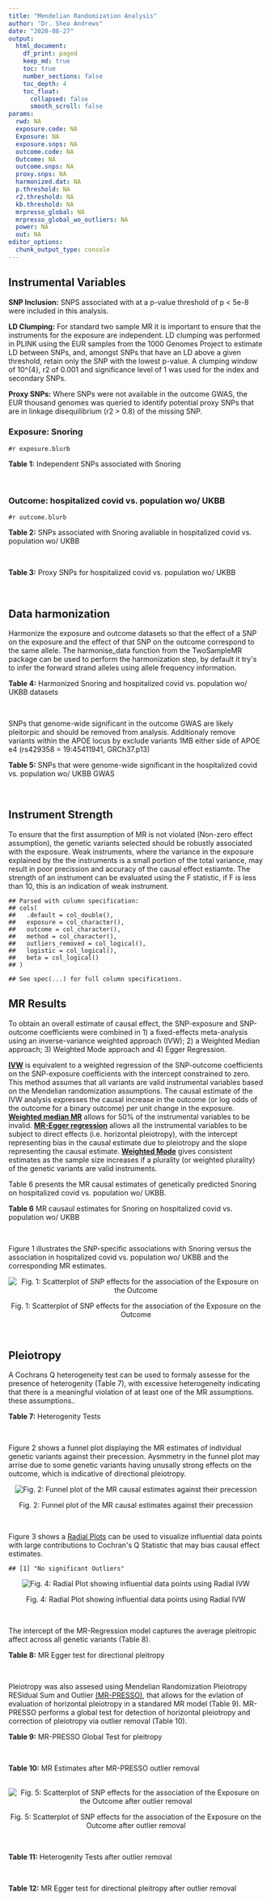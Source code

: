 ```yaml
---
title: "Mendelian Randomization Analysis"
author: "Dr. Shea Andrews"
date: "2020-08-27"
output:
  html_document:
    df_print: paged
    keep_md: true
    toc: true
    number_sections: false
    toc_depth: 4
    toc_float:
      collapsed: false
      smooth_scroll: false
params:
  rwd: NA
  exposure.code: NA
  Exposure: NA
  exposure.snps: NA
  outcome.code: NA
  Outcome: NA
  outcome.snps: NA
  proxy.snps: NA
  harmonized.dat: NA
  p.threshold: NA
  r2.threshold: NA
  kb.threshold: NA
  mrpresso_global: NA
  mrpresso_global_wo_outliers: NA
  power: NA
  out: NA
editor_options:
  chunk_output_type: console
---
```







## Instrumental Variables
**SNP Inclusion:** SNPS associated with at a p-value threshold of p < 5e-8 were included in this analysis.
<br>

**LD Clumping:** For standard two sample MR it is important to ensure that the instruments for the exposure are independent. LD clumping was performed in PLINK using the EUR samples from the 1000 Genomes Project to estimate LD between SNPs, and, amongst SNPs that have an LD above a given threshold, retain only the SNP with the lowest p-value. A clumping window of 10^{4}, r2 of 0.001 and significance level of 1 was used for the index and secondary SNPs.
<br>

**Proxy SNPs:** Where SNPs were not available in the outcome GWAS, the EUR thousand genomes was queried to identify potential proxy SNPs that are in linkage disequilibrium (r2 > 0.8) of the missing SNP.
<br>

### Exposure: Snoring
`#r exposure.blurb`
<br>

**Table 1:** Independent SNPs associated with Snoring
<div data-pagedtable="false">
  <script data-pagedtable-source type="application/json">
{"columns":[{"label":["SNP"],"name":[1],"type":["chr"],"align":["left"]},{"label":["CHROM"],"name":[2],"type":["dbl"],"align":["right"]},{"label":["POS"],"name":[3],"type":["dbl"],"align":["right"]},{"label":["REF"],"name":[4],"type":["chr"],"align":["left"]},{"label":["ALT"],"name":[5],"type":["chr"],"align":["left"]},{"label":["AF"],"name":[6],"type":["dbl"],"align":["right"]},{"label":["BETA"],"name":[7],"type":["dbl"],"align":["right"]},{"label":["SE"],"name":[8],"type":["dbl"],"align":["right"]},{"label":["Z"],"name":[9],"type":["dbl"],"align":["right"]},{"label":["P"],"name":[10],"type":["dbl"],"align":["right"]},{"label":["N"],"name":[11],"type":["dbl"],"align":["right"]},{"label":["TRAIT"],"name":[12],"type":["chr"],"align":["left"]}],"data":[{"1":"rs75144690","2":"1","3":"39698433","4":"T","5":"G","6":"0.688406","7":"-0.00631455","8":"0.00112857","9":"-5.59518","10":"1.8e-08","11":"408317","12":"Snoring"},{"1":"rs1416685","2":"1","3":"51243374","4":"G","5":"C","6":"0.407832","7":"0.00621289","8":"0.00106412","9":"5.83852","10":"5.3e-09","11":"408317","12":"Snoring"},{"1":"rs12119849","2":"1","3":"96878072","4":"G","5":"A","6":"0.087458","7":"0.01225620","8":"0.00186046","9":"6.58773","10":"4.1e-11","11":"408317","12":"Snoring"},{"1":"rs2115855","2":"2","3":"103875811","4":"T","5":"G","6":"0.269891","7":"0.00642997","8":"0.00118582","9":"5.42238","10":"3.6e-08","11":"408317","12":"Snoring"},{"1":"rs61597598","2":"2","3":"156996626","4":"G","5":"A","6":"0.135665","7":"0.01189470","8":"0.00152920","9":"7.77838","10":"5.1e-15","11":"408317","12":"Snoring"},{"1":"rs1374895","2":"3","3":"77615539","4":"C","5":"T","6":"0.545455","7":"-0.00647737","8":"0.00105131","9":"-6.16124","10":"4.5e-10","11":"408317","12":"Snoring"},{"1":"rs1609721","2":"3","3":"94009049","4":"T","5":"C","6":"0.399495","7":"-0.00606085","8":"0.00106787","9":"-5.67564","10":"8.0e-09","11":"408317","12":"Snoring"},{"1":"rs34811474","2":"4","3":"25408838","4":"G","5":"A","6":"0.232211","7":"-0.00799627","8":"0.00123692","9":"-6.46466","10":"1.3e-10","11":"408317","12":"Snoring"},{"1":"rs2307111","2":"5","3":"75003678","4":"T","5":"C","6":"0.393270","7":"-0.00766743","8":"0.00106982","9":"-7.16703","10":"4.8e-13","11":"408317","12":"Snoring"},{"1":"rs13156484","2":"5","3":"122653399","4":"G","5":"A","6":"0.471755","7":"-0.00579606","8":"0.00105642","9":"-5.48651","10":"2.7e-08","11":"408317","12":"Snoring"},{"1":"rs4976269","2":"5","3":"134452597","4":"G","5":"A","6":"0.328799","7":"-0.00684392","8":"0.00111414","9":"-6.14278","10":"8.6e-10","11":"408317","12":"Snoring"},{"1":"rs947612","2":"6","3":"73738661","4":"G","5":"A","6":"0.752976","7":"-0.00672890","8":"0.00121018","9":"-5.56025","10":"1.5e-08","11":"408317","12":"Snoring"},{"1":"rs2207944","2":"6","3":"84307328","4":"T","5":"C","6":"0.454561","7":"0.00594528","8":"0.00106471","9":"5.58394","10":"2.0e-08","11":"408317","12":"Snoring"},{"1":"rs17060460","2":"6","3":"100827834","4":"A","5":"G","6":"0.226648","7":"0.00709136","8":"0.00124704","9":"5.68655","10":"1.4e-08","11":"408317","12":"Snoring"},{"1":"rs17151229","2":"7","3":"127382155","4":"G","5":"C","6":"0.341229","7":"0.00653990","8":"0.00110239","9":"5.93247","10":"1.9e-09","11":"408317","12":"Snoring"},{"1":"rs13251292","2":"8","3":"71474355","4":"A","5":"G","6":"0.411138","7":"0.00737472","8":"0.00106717","9":"6.91054","10":"4.3e-12","11":"408317","12":"Snoring"},{"1":"rs7829639","2":"8","3":"78215352","4":"A","5":"G","6":"0.710398","7":"0.00741278","8":"0.00115501","9":"6.41794","10":"1.4e-10","11":"408317","12":"Snoring"},{"1":"rs4744369","2":"9","3":"97475396","4":"T","5":"A","6":"0.587017","7":"0.00582525","8":"0.00106803","9":"5.45420","10":"4.0e-08","11":"408317","12":"Snoring"},{"1":"rs725861","2":"10","3":"9063776","4":"A","5":"G","6":"0.188021","7":"0.00908198","8":"0.00133779","9":"6.78879","10":"1.0e-11","11":"408317","12":"Snoring"},{"1":"rs2049045","2":"11","3":"27694241","4":"G","5":"C","6":"0.186316","7":"-0.00834105","8":"0.00134145","9":"-6.21794","10":"8.8e-10","11":"408317","12":"Snoring"},{"1":"rs11018488","2":"11","3":"88861590","4":"A","5":"T","6":"0.373309","7":"-0.00678037","8":"0.00109873","9":"-6.17110","10":"5.3e-10","11":"408317","12":"Snoring"},{"1":"rs10878269","2":"12","3":"65791463","4":"C","5":"T","6":"0.364260","7":"0.00885643","8":"0.00108623","9":"8.15337","10":"2.3e-16","11":"408317","12":"Snoring"},{"1":"rs12429765","2":"13","3":"40745860","4":"A","5":"G","6":"0.491991","7":"-0.00679952","8":"0.00105080","9":"-6.47080","10":"6.2e-11","11":"408317","12":"Snoring"},{"1":"rs592333","2":"13","3":"51340315","4":"A","5":"G","6":"0.443919","7":"0.00905794","8":"0.00105120","9":"8.61676","10":"1.0e-17","11":"408317","12":"Snoring"},{"1":"rs9583546","2":"13","3":"111566412","4":"G","5":"C","6":"0.632219","7":"0.00586789","8":"0.00108049","9":"5.43077","10":"4.0e-08","11":"408317","12":"Snoring"},{"1":"rs2664299","2":"14","3":"99742187","4":"T","5":"C","6":"0.420780","7":"-0.00750294","8":"0.00106064","9":"-7.07397","10":"1.1e-12","11":"408317","12":"Snoring"},{"1":"rs1108431","2":"16","3":"31054607","4":"C","5":"T","6":"0.373169","7":"0.00659375","8":"0.00107941","9":"6.10866","10":"1.2e-09","11":"408317","12":"Snoring"},{"1":"rs57292959","2":"16","3":"53799279","4":"G","5":"T","6":"0.420989","7":"0.00694978","8":"0.00105927","9":"6.56091","10":"5.1e-11","11":"408317","12":"Snoring"},{"1":"rs8069947","2":"17","3":"1985843","4":"C","5":"T","6":"0.445942","7":"-0.00660598","8":"0.00105133","9":"-6.28345","10":"2.8e-10","11":"408317","12":"Snoring"},{"1":"rs1641511","2":"17","3":"7559677","4":"G","5":"A","6":"0.759472","7":"-0.00714582","8":"0.00123353","9":"-5.79298","10":"5.0e-09","11":"408317","12":"Snoring"},{"1":"rs57222984","2":"17","3":"43758898","4":"A","5":"G","6":"0.243725","7":"0.00843452","8":"0.00122014","9":"6.91275","10":"5.4e-12","11":"408317","12":"Snoring"},{"1":"rs17680229","2":"17","3":"46129762","4":"G","5":"A","6":"0.154745","7":"-0.00907807","8":"0.00145122","9":"-6.25547","10":"4.3e-10","11":"408317","12":"Snoring"},{"1":"rs180110","2":"17","3":"67930613","4":"G","5":"A","6":"0.590332","7":"0.00680144","8":"0.00105997","9":"6.41663","10":"2.1e-10","11":"408317","12":"Snoring"},{"1":"rs4987719","2":"18","3":"60960310","4":"C","5":"T","6":"0.033448","7":"0.01622480","8":"0.00290619","9":"5.58284","10":"3.5e-08","11":"408317","12":"Snoring"},{"1":"rs8108822","2":"19","3":"32183171","4":"C","5":"T","6":"0.095073","7":"-0.01087290","8":"0.00178271","9":"-6.09909","10":"6.2e-10","11":"408317","12":"Snoring"},{"1":"rs6054427","2":"20","3":"6635266","4":"G","5":"A","6":"0.620808","7":"0.00631646","8":"0.00108007","9":"5.84820","10":"4.0e-09","11":"408317","12":"Snoring"},{"1":"rs6099273","2":"20","3":"55347828","4":"C","5":"T","6":"0.252129","7":"0.00668196","8":"0.00120584","9":"5.54133","10":"2.6e-08","11":"408317","12":"Snoring"}],"options":{"columns":{"min":{},"max":[10]},"rows":{"min":[10],"max":[10]},"pages":{}}}
  </script>
</div>
<br>

### Outcome: hospitalized covid vs. population wo/ UKBB
`#r outcome.blurb`
<br>

**Table 2:** SNPs associated with Snoring avaliable in hospitalized covid vs. population wo/ UKBB
<div data-pagedtable="false">
  <script data-pagedtable-source type="application/json">
{"columns":[{"label":["SNP"],"name":[1],"type":["chr"],"align":["left"]},{"label":["CHROM"],"name":[2],"type":["dbl"],"align":["right"]},{"label":["POS"],"name":[3],"type":["dbl"],"align":["right"]},{"label":["REF"],"name":[4],"type":["chr"],"align":["left"]},{"label":["ALT"],"name":[5],"type":["chr"],"align":["left"]},{"label":["AF"],"name":[6],"type":["dbl"],"align":["right"]},{"label":["BETA"],"name":[7],"type":["dbl"],"align":["right"]},{"label":["SE"],"name":[8],"type":["dbl"],"align":["right"]},{"label":["Z"],"name":[9],"type":["dbl"],"align":["right"]},{"label":["P"],"name":[10],"type":["dbl"],"align":["right"]},{"label":["N"],"name":[11],"type":["dbl"],"align":["right"]},{"label":["TRAIT"],"name":[12],"type":["chr"],"align":["left"]}],"data":[{"1":"rs1416685","2":"1","3":"51243374","4":"G","5":"C","6":"0.3093710","7":"-0.01773700","8":"0.045868","9":"-0.38669661","10":"0.69900","11":"6","12":"COVID:_hospitalized_vs._population__woUKBB"},{"1":"rs12119849","2":"1","3":"96878072","4":"G","5":"A","6":"0.1098400","7":"-0.06620900","8":"0.089359","9":"-0.74093264","10":"0.45870","11":"7","12":"COVID:_hospitalized_vs._population__woUKBB"},{"1":"rs61597598","2":"2","3":"156996626","4":"G","5":"A","6":"0.1313780","7":"-0.03004700","8":"0.072443","9":"-0.41476747","10":"0.67830","11":"7","12":"COVID:_hospitalized_vs._population__woUKBB"},{"1":"rs1374895","2":"3","3":"77615539","4":"C","5":"T","6":"0.4967360","7":"-0.06506000","8":"0.044902","9":"-1.44893323","10":"0.14740","11":"7","12":"COVID:_hospitalized_vs._population__woUKBB"},{"1":"rs1609721","2":"3","3":"94009049","4":"T","5":"C","6":"0.4042320","7":"0.01421600","8":"0.044735","9":"0.31778250","10":"0.75060","11":"7","12":"COVID:_hospitalized_vs._population__woUKBB"},{"1":"rs34811474","2":"4","3":"25408838","4":"G","5":"A","6":"0.2104880","7":"-0.03015200","8":"0.060219","9":"-0.50070576","10":"0.61660","11":"6","12":"COVID:_hospitalized_vs._population__woUKBB"},{"1":"rs2307111","2":"5","3":"75003678","4":"T","5":"C","6":"0.4100470","7":"-0.03067400","8":"0.043579","9":"-0.70387113","10":"0.48150","11":"7","12":"COVID:_hospitalized_vs._population__woUKBB"},{"1":"rs13156484","2":"5","3":"122653399","4":"G","5":"A","6":"0.5352090","7":"-0.03009100","8":"0.044192","9":"-0.68091510","10":"0.49590","11":"7","12":"COVID:_hospitalized_vs._population__woUKBB"},{"1":"rs4976269","2":"5","3":"134452597","4":"G","5":"A","6":"0.3596870","7":"-0.01222800","8":"0.046887","9":"-0.26079724","10":"0.79420","11":"7","12":"COVID:_hospitalized_vs._population__woUKBB"},{"1":"rs947612","2":"6","3":"73738661","4":"G","5":"A","6":"0.7370240","7":"0.00721390","8":"0.049068","9":"0.14701842","10":"0.88310","11":"7","12":"COVID:_hospitalized_vs._population__woUKBB"},{"1":"rs2207944","2":"6","3":"84307328","4":"T","5":"C","6":"0.4934590","7":"0.00786670","8":"0.043896","9":"0.17921223","10":"0.85780","11":"7","12":"COVID:_hospitalized_vs._population__woUKBB"},{"1":"rs17060460","2":"6","3":"100827834","4":"A","5":"G","6":"0.2644600","7":"0.10527000","8":"0.055796","9":"1.88669439","10":"0.05920","11":"7","12":"COVID:_hospitalized_vs._population__woUKBB"},{"1":"rs17151229","2":"7","3":"127382155","4":"G","5":"C","6":"0.4307780","7":"0.03109900","8":"0.046967","9":"0.66214576","10":"0.50790","11":"7","12":"COVID:_hospitalized_vs._population__woUKBB"},{"1":"rs13251292","2":"8","3":"71474355","4":"A","5":"G","6":"0.4516190","7":"-0.01026900","8":"0.046413","9":"-0.22125267","10":"0.82490","11":"6","12":"COVID:_hospitalized_vs._population__woUKBB"},{"1":"rs4744369","2":"9","3":"97475396","4":"T","5":"A","6":"0.5564630","7":"0.00871720","8":"0.043930","9":"0.19843387","10":"0.84270","11":"7","12":"COVID:_hospitalized_vs._population__woUKBB"},{"1":"rs725861","2":"10","3":"9063776","4":"A","5":"G","6":"0.2156860","7":"-0.02120700","8":"0.057335","9":"-0.36987878","10":"0.71150","11":"6","12":"COVID:_hospitalized_vs._population__woUKBB"},{"1":"rs2049045","2":"11","3":"27694241","4":"G","5":"C","6":"0.1634620","7":"-0.05326200","8":"0.055702","9":"-0.95619547","10":"0.33900","11":"6","12":"COVID:_hospitalized_vs._population__woUKBB"},{"1":"rs11018488","2":"11","3":"88861590","4":"A","5":"T","6":"0.2676340","7":"0.01774000","8":"0.045837","9":"0.38702358","10":"0.69870","11":"7","12":"COVID:_hospitalized_vs._population__woUKBB"},{"1":"rs10878269","2":"12","3":"65791463","4":"C","5":"T","6":"0.3400070","7":"0.02184700","8":"0.046227","9":"0.47260259","10":"0.63650","11":"7","12":"COVID:_hospitalized_vs._population__woUKBB"},{"1":"rs12429765","2":"13","3":"40745860","4":"A","5":"G","6":"0.5136200","7":"0.00051797","8":"0.045426","9":"0.01140250","10":"0.99090","11":"5","12":"COVID:_hospitalized_vs._population__woUKBB"},{"1":"rs592333","2":"13","3":"51340315","4":"A","5":"G","6":"0.4892690","7":"0.07300400","8":"0.045581","9":"1.60163226","10":"0.10920","11":"7","12":"COVID:_hospitalized_vs._population__woUKBB"},{"1":"rs9583546","2":"13","3":"111566412","4":"G","5":"C","6":"0.6920420","7":"-0.01290000","8":"0.046527","9":"-0.27725837","10":"0.78160","11":"7","12":"COVID:_hospitalized_vs._population__woUKBB"},{"1":"rs2664299","2":"14","3":"99742187","4":"T","5":"C","6":"0.4695430","7":"-0.00214660","8":"0.046647","9":"-0.04601796","10":"0.96330","11":"7","12":"COVID:_hospitalized_vs._population__woUKBB"},{"1":"rs1108431","2":"16","3":"31054607","4":"C","5":"T","6":"0.4081630","7":"-0.02017800","8":"0.046096","9":"-0.43773863","10":"0.66160","11":"7","12":"COVID:_hospitalized_vs._population__woUKBB"},{"1":"rs57292959","2":"16","3":"53799279","4":"G","5":"T","6":"0.4437350","7":"-0.00534510","8":"0.047077","9":"-0.11353952","10":"0.90960","11":"5","12":"COVID:_hospitalized_vs._population__woUKBB"},{"1":"rs8069947","2":"17","3":"1985843","4":"C","5":"T","6":"0.4284410","7":"-0.03939800","8":"0.043309","9":"-0.90969544","10":"0.36300","11":"7","12":"COVID:_hospitalized_vs._population__woUKBB"},{"1":"rs1641511","2":"17","3":"7559677","4":"G","5":"A","6":"0.7695670","7":"0.08219000","8":"0.052591","9":"1.56281493","10":"0.11810","11":"7","12":"COVID:_hospitalized_vs._population__woUKBB"},{"1":"rs57222984","2":"17","3":"43758898","4":"A","5":"G","6":"0.1683020","7":"-0.08266800","8":"0.049110","9":"-1.68332315","10":"0.09231","11":"7","12":"COVID:_hospitalized_vs._population__woUKBB"},{"1":"rs17680229","2":"17","3":"46129762","4":"G","5":"A","6":"0.1355560","7":"0.16629000","8":"0.066923","9":"2.48479596","10":"0.01296","11":"7","12":"COVID:_hospitalized_vs._population__woUKBB"},{"1":"rs180110","2":"17","3":"67930613","4":"G","5":"A","6":"0.5765880","7":"0.02654800","8":"0.043837","9":"0.60560714","10":"0.54480","11":"7","12":"COVID:_hospitalized_vs._population__woUKBB"},{"1":"rs4987719","2":"18","3":"60960310","4":"C","5":"T","6":"0.0210603","7":"-0.17942000","8":"0.136310","9":"-1.31626440","10":"0.18810","11":"5","12":"COVID:_hospitalized_vs._population__woUKBB"},{"1":"rs8108822","2":"19","3":"32183171","4":"C","5":"T","6":"0.0825472","7":"0.09946800","8":"0.071482","9":"1.39151115","10":"0.16410","11":"6","12":"COVID:_hospitalized_vs._population__woUKBB"},{"1":"rs6054427","2":"20","3":"6635266","4":"G","5":"A","6":"0.6837330","7":"0.01083100","8":"0.046642","9":"0.23221560","10":"0.81640","11":"7","12":"COVID:_hospitalized_vs._population__woUKBB"},{"1":"rs6099273","2":"20","3":"55347828","4":"C","5":"T","6":"0.2472790","7":"0.03435100","8":"0.052684","9":"0.65201959","10":"0.51440","11":"7","12":"COVID:_hospitalized_vs._population__woUKBB"},{"1":"rs75144690","2":"NA","3":"NA","4":"NA","5":"NA","6":"NA","7":"NA","8":"NA","9":"NA","10":"NA","11":"NA","12":"NA"},{"1":"rs2115855","2":"NA","3":"NA","4":"NA","5":"NA","6":"NA","7":"NA","8":"NA","9":"NA","10":"NA","11":"NA","12":"NA"},{"1":"rs7829639","2":"NA","3":"NA","4":"NA","5":"NA","6":"NA","7":"NA","8":"NA","9":"NA","10":"NA","11":"NA","12":"NA"}],"options":{"columns":{"min":{},"max":[10]},"rows":{"min":[10],"max":[10]},"pages":{}}}
  </script>
</div>
<br>

**Table 3:** Proxy SNPs for hospitalized covid vs. population wo/ UKBB
<div data-pagedtable="false">
  <script data-pagedtable-source type="application/json">
{"columns":[{"label":["target_snp"],"name":[1],"type":["chr"],"align":["left"]},{"label":["proxy_snp"],"name":[2],"type":["chr"],"align":["left"]},{"label":["ld.r2"],"name":[3],"type":["dbl"],"align":["right"]},{"label":["Dprime"],"name":[4],"type":["dbl"],"align":["right"]},{"label":["PHASE"],"name":[5],"type":["chr"],"align":["left"]},{"label":["X12"],"name":[6],"type":["lgl"],"align":["right"]},{"label":["CHROM"],"name":[7],"type":["dbl"],"align":["right"]},{"label":["POS"],"name":[8],"type":["dbl"],"align":["right"]},{"label":["REF.proxy"],"name":[9],"type":["chr"],"align":["left"]},{"label":["ALT.proxy"],"name":[10],"type":["chr"],"align":["left"]},{"label":["AF"],"name":[11],"type":["dbl"],"align":["right"]},{"label":["BETA"],"name":[12],"type":["dbl"],"align":["right"]},{"label":["SE"],"name":[13],"type":["dbl"],"align":["right"]},{"label":["Z"],"name":[14],"type":["dbl"],"align":["right"]},{"label":["P"],"name":[15],"type":["dbl"],"align":["right"]},{"label":["N"],"name":[16],"type":["dbl"],"align":["right"]},{"label":["TRAIT"],"name":[17],"type":["chr"],"align":["left"]},{"label":["ref"],"name":[18],"type":["chr"],"align":["left"]},{"label":["ref.proxy"],"name":[19],"type":["chr"],"align":["left"]},{"label":["alt"],"name":[20],"type":["chr"],"align":["left"]},{"label":["alt.proxy"],"name":[21],"type":["chr"],"align":["left"]},{"label":["ALT"],"name":[22],"type":["chr"],"align":["left"]},{"label":["REF"],"name":[23],"type":["chr"],"align":["left"]},{"label":["proxy.outcome"],"name":[24],"type":["lgl"],"align":["right"]}],"data":[{"1":"rs75144690","2":"rs6692769","3":"0.957705","4":"0.995109","5":"TG/GC","6":"NA","7":"1","8":"39683175","9":"G","10":"C","11":"0.707921","12":"-0.128660","13":"0.046355","14":"-2.7755366","15":"0.005512","16":"7","17":"COVID:_hospitalized_vs._population__woUKBB","18":"T","19":"G","20":"G","21":"C","22":"G","23":"T","24":"TRUE"},{"1":"rs2115855","2":"rs56396135","3":"1.000000","4":"1.000000","5":"GT/TC","6":"NA","7":"2","8":"103864440","9":"C","10":"T","11":"0.248730","12":"0.023714","13":"0.053254","14":"0.4452999","15":"0.656100","16":"6","17":"COVID:_hospitalized_vs._population__woUKBB","18":"G","19":"T","20":"T","21":"C","22":"G","23":"T","24":"TRUE"},{"1":"rs7829639","2":"rs12682053","3":"0.924636","4":"0.980207","5":"AA/GT","6":"NA","7":"8","8":"78257162","9":"A","10":"T","11":"0.739779","12":"-0.056005","13":"0.050128","14":"-1.1172399","15":"0.263900","16":"6","17":"COVID:_hospitalized_vs._population__woUKBB","18":"A","19":"A","20":"G","21":"T","22":"G","23":"A","24":"TRUE"}],"options":{"columns":{"min":{},"max":[10]},"rows":{"min":[10],"max":[10]},"pages":{}}}
  </script>
</div>
<br>

## Data harmonization
Harmonize the exposure and outcome datasets so that the effect of a SNP on the exposure and the effect of that SNP on the outcome correspond to the same allele. The harmonise_data function from the TwoSampleMR package can be used to perform the harmonization step, by default it try's to infer the forward strand alleles using allele frequency information.
<br>

**Table 4:** Harmonized Snoring and hospitalized covid vs. population wo/ UKBB datasets
<div data-pagedtable="false">
  <script data-pagedtable-source type="application/json">
{"columns":[{"label":["SNP"],"name":[1],"type":["chr"],"align":["left"]},{"label":["effect_allele.exposure"],"name":[2],"type":["chr"],"align":["left"]},{"label":["other_allele.exposure"],"name":[3],"type":["chr"],"align":["left"]},{"label":["effect_allele.outcome"],"name":[4],"type":["chr"],"align":["left"]},{"label":["other_allele.outcome"],"name":[5],"type":["chr"],"align":["left"]},{"label":["beta.exposure"],"name":[6],"type":["dbl"],"align":["right"]},{"label":["beta.outcome"],"name":[7],"type":["dbl"],"align":["right"]},{"label":["eaf.exposure"],"name":[8],"type":["dbl"],"align":["right"]},{"label":["eaf.outcome"],"name":[9],"type":["dbl"],"align":["right"]},{"label":["remove"],"name":[10],"type":["lgl"],"align":["right"]},{"label":["palindromic"],"name":[11],"type":["lgl"],"align":["right"]},{"label":["ambiguous"],"name":[12],"type":["lgl"],"align":["right"]},{"label":["id.outcome"],"name":[13],"type":["chr"],"align":["left"]},{"label":["chr.outcome"],"name":[14],"type":["dbl"],"align":["right"]},{"label":["pos.outcome"],"name":[15],"type":["dbl"],"align":["right"]},{"label":["se.outcome"],"name":[16],"type":["dbl"],"align":["right"]},{"label":["z.outcome"],"name":[17],"type":["dbl"],"align":["right"]},{"label":["pval.outcome"],"name":[18],"type":["dbl"],"align":["right"]},{"label":["samplesize.outcome"],"name":[19],"type":["dbl"],"align":["right"]},{"label":["outcome"],"name":[20],"type":["chr"],"align":["left"]},{"label":["mr_keep.outcome"],"name":[21],"type":["lgl"],"align":["right"]},{"label":["pval_origin.outcome"],"name":[22],"type":["chr"],"align":["left"]},{"label":["chr.exposure"],"name":[23],"type":["dbl"],"align":["right"]},{"label":["pos.exposure"],"name":[24],"type":["dbl"],"align":["right"]},{"label":["se.exposure"],"name":[25],"type":["dbl"],"align":["right"]},{"label":["z.exposure"],"name":[26],"type":["dbl"],"align":["right"]},{"label":["pval.exposure"],"name":[27],"type":["dbl"],"align":["right"]},{"label":["samplesize.exposure"],"name":[28],"type":["dbl"],"align":["right"]},{"label":["exposure"],"name":[29],"type":["chr"],"align":["left"]},{"label":["mr_keep.exposure"],"name":[30],"type":["lgl"],"align":["right"]},{"label":["pval_origin.exposure"],"name":[31],"type":["chr"],"align":["left"]},{"label":["id.exposure"],"name":[32],"type":["chr"],"align":["left"]},{"label":["action"],"name":[33],"type":["dbl"],"align":["right"]},{"label":["mr_keep"],"name":[34],"type":["lgl"],"align":["right"]},{"label":["pt"],"name":[35],"type":["dbl"],"align":["right"]},{"label":["pleitropy_keep"],"name":[36],"type":["lgl"],"align":["right"]},{"label":["mrpresso_RSSobs"],"name":[37],"type":["lgl"],"align":["right"]},{"label":["mrpresso_pval"],"name":[38],"type":["lgl"],"align":["right"]},{"label":["mrpresso_keep"],"name":[39],"type":["lgl"],"align":["right"]}],"data":[{"1":"rs10878269","2":"T","3":"C","4":"T","5":"C","6":"0.00885643","7":"0.02184700","8":"0.364260","9":"0.3400070","10":"FALSE","11":"FALSE","12":"FALSE","13":"l9oeLs","14":"12","15":"65791463","16":"0.046227","17":"0.47260259","18":"0.636500","19":"7","20":"covidhgi2020anaB2v2woUKBB","21":"TRUE","22":"reported","23":"12","24":"65791463","25":"0.00108623","26":"8.15337","27":"2.3e-16","28":"408317","29":"Campos2020snor","30":"TRUE","31":"reported","32":"jzgfME","33":"2","34":"TRUE","35":"5e-08","36":"TRUE","37":"NA","38":"NA","39":"TRUE"},{"1":"rs11018488","2":"T","3":"A","4":"T","5":"A","6":"-0.00678037","7":"0.01774000","8":"0.373309","9":"0.2676340","10":"FALSE","11":"TRUE","12":"FALSE","13":"l9oeLs","14":"11","15":"88861590","16":"0.045837","17":"0.38702358","18":"0.698700","19":"7","20":"covidhgi2020anaB2v2woUKBB","21":"TRUE","22":"reported","23":"11","24":"88861590","25":"0.00109873","26":"-6.17110","27":"5.3e-10","28":"408317","29":"Campos2020snor","30":"TRUE","31":"reported","32":"jzgfME","33":"2","34":"TRUE","35":"5e-08","36":"TRUE","37":"NA","38":"NA","39":"TRUE"},{"1":"rs1108431","2":"T","3":"C","4":"T","5":"C","6":"0.00659375","7":"-0.02017800","8":"0.373169","9":"0.4081630","10":"FALSE","11":"FALSE","12":"FALSE","13":"l9oeLs","14":"16","15":"31054607","16":"0.046096","17":"-0.43773863","18":"0.661600","19":"7","20":"covidhgi2020anaB2v2woUKBB","21":"TRUE","22":"reported","23":"16","24":"31054607","25":"0.00107941","26":"6.10866","27":"1.2e-09","28":"408317","29":"Campos2020snor","30":"TRUE","31":"reported","32":"jzgfME","33":"2","34":"TRUE","35":"5e-08","36":"TRUE","37":"NA","38":"NA","39":"TRUE"},{"1":"rs12119849","2":"A","3":"G","4":"A","5":"G","6":"0.01225620","7":"-0.06620900","8":"0.087458","9":"0.1098400","10":"FALSE","11":"FALSE","12":"FALSE","13":"l9oeLs","14":"1","15":"96878072","16":"0.089359","17":"-0.74093264","18":"0.458700","19":"7","20":"covidhgi2020anaB2v2woUKBB","21":"TRUE","22":"reported","23":"1","24":"96878072","25":"0.00186046","26":"6.58773","27":"4.1e-11","28":"408317","29":"Campos2020snor","30":"TRUE","31":"reported","32":"jzgfME","33":"2","34":"TRUE","35":"5e-08","36":"TRUE","37":"NA","38":"NA","39":"TRUE"},{"1":"rs12429765","2":"G","3":"A","4":"G","5":"A","6":"-0.00679952","7":"0.00051797","8":"0.491991","9":"0.5136200","10":"FALSE","11":"FALSE","12":"FALSE","13":"l9oeLs","14":"13","15":"40745860","16":"0.045426","17":"0.01140250","18":"0.990900","19":"5","20":"covidhgi2020anaB2v2woUKBB","21":"TRUE","22":"reported","23":"13","24":"40745860","25":"0.00105080","26":"-6.47080","27":"6.2e-11","28":"408317","29":"Campos2020snor","30":"TRUE","31":"reported","32":"jzgfME","33":"2","34":"TRUE","35":"5e-08","36":"TRUE","37":"NA","38":"NA","39":"TRUE"},{"1":"rs13156484","2":"A","3":"G","4":"A","5":"G","6":"-0.00579606","7":"-0.03009100","8":"0.471755","9":"0.5352090","10":"FALSE","11":"FALSE","12":"FALSE","13":"l9oeLs","14":"5","15":"122653399","16":"0.044192","17":"-0.68091510","18":"0.495900","19":"7","20":"covidhgi2020anaB2v2woUKBB","21":"TRUE","22":"reported","23":"5","24":"122653399","25":"0.00105642","26":"-5.48651","27":"2.7e-08","28":"408317","29":"Campos2020snor","30":"TRUE","31":"reported","32":"jzgfME","33":"2","34":"TRUE","35":"5e-08","36":"TRUE","37":"NA","38":"NA","39":"TRUE"},{"1":"rs13251292","2":"G","3":"A","4":"G","5":"A","6":"0.00737472","7":"-0.01026900","8":"0.411138","9":"0.4516190","10":"FALSE","11":"FALSE","12":"FALSE","13":"l9oeLs","14":"8","15":"71474355","16":"0.046413","17":"-0.22125267","18":"0.824900","19":"6","20":"covidhgi2020anaB2v2woUKBB","21":"TRUE","22":"reported","23":"8","24":"71474355","25":"0.00106717","26":"6.91054","27":"4.3e-12","28":"408317","29":"Campos2020snor","30":"TRUE","31":"reported","32":"jzgfME","33":"2","34":"TRUE","35":"5e-08","36":"TRUE","37":"NA","38":"NA","39":"TRUE"},{"1":"rs1374895","2":"T","3":"C","4":"T","5":"C","6":"-0.00647737","7":"-0.06506000","8":"0.545455","9":"0.4967360","10":"FALSE","11":"FALSE","12":"FALSE","13":"l9oeLs","14":"3","15":"77615539","16":"0.044902","17":"-1.44893323","18":"0.147400","19":"7","20":"covidhgi2020anaB2v2woUKBB","21":"TRUE","22":"reported","23":"3","24":"77615539","25":"0.00105131","26":"-6.16124","27":"4.5e-10","28":"408317","29":"Campos2020snor","30":"TRUE","31":"reported","32":"jzgfME","33":"2","34":"TRUE","35":"5e-08","36":"TRUE","37":"NA","38":"NA","39":"TRUE"},{"1":"rs1416685","2":"C","3":"G","4":"C","5":"G","6":"0.00621289","7":"-0.01773700","8":"0.407832","9":"0.3093710","10":"FALSE","11":"TRUE","12":"FALSE","13":"l9oeLs","14":"1","15":"51243374","16":"0.045868","17":"-0.38669661","18":"0.699000","19":"6","20":"covidhgi2020anaB2v2woUKBB","21":"TRUE","22":"reported","23":"1","24":"51243374","25":"0.00106412","26":"5.83852","27":"5.3e-09","28":"408317","29":"Campos2020snor","30":"TRUE","31":"reported","32":"jzgfME","33":"2","34":"TRUE","35":"5e-08","36":"TRUE","37":"NA","38":"NA","39":"TRUE"},{"1":"rs1609721","2":"C","3":"T","4":"C","5":"T","6":"-0.00606085","7":"0.01421600","8":"0.399495","9":"0.4042320","10":"FALSE","11":"FALSE","12":"FALSE","13":"l9oeLs","14":"3","15":"94009049","16":"0.044735","17":"0.31778250","18":"0.750600","19":"7","20":"covidhgi2020anaB2v2woUKBB","21":"TRUE","22":"reported","23":"3","24":"94009049","25":"0.00106787","26":"-5.67564","27":"8.0e-09","28":"408317","29":"Campos2020snor","30":"TRUE","31":"reported","32":"jzgfME","33":"2","34":"TRUE","35":"5e-08","36":"TRUE","37":"NA","38":"NA","39":"TRUE"},{"1":"rs1641511","2":"A","3":"G","4":"A","5":"G","6":"-0.00714582","7":"0.08219000","8":"0.759472","9":"0.7695670","10":"FALSE","11":"FALSE","12":"FALSE","13":"l9oeLs","14":"17","15":"7559677","16":"0.052591","17":"1.56281493","18":"0.118100","19":"7","20":"covidhgi2020anaB2v2woUKBB","21":"TRUE","22":"reported","23":"17","24":"7559677","25":"0.00123353","26":"-5.79298","27":"5.0e-09","28":"408317","29":"Campos2020snor","30":"TRUE","31":"reported","32":"jzgfME","33":"2","34":"TRUE","35":"5e-08","36":"TRUE","37":"NA","38":"NA","39":"TRUE"},{"1":"rs17060460","2":"G","3":"A","4":"G","5":"A","6":"0.00709136","7":"0.10527000","8":"0.226648","9":"0.2644600","10":"FALSE","11":"FALSE","12":"FALSE","13":"l9oeLs","14":"6","15":"100827834","16":"0.055796","17":"1.88669439","18":"0.059200","19":"7","20":"covidhgi2020anaB2v2woUKBB","21":"TRUE","22":"reported","23":"6","24":"100827834","25":"0.00124704","26":"5.68655","27":"1.4e-08","28":"408317","29":"Campos2020snor","30":"TRUE","31":"reported","32":"jzgfME","33":"2","34":"TRUE","35":"5e-08","36":"TRUE","37":"NA","38":"NA","39":"TRUE"},{"1":"rs17151229","2":"C","3":"G","4":"C","5":"G","6":"0.00653990","7":"0.03109900","8":"0.341229","9":"0.4307780","10":"FALSE","11":"TRUE","12":"TRUE","13":"l9oeLs","14":"7","15":"127382155","16":"0.046967","17":"0.66214576","18":"0.507900","19":"7","20":"covidhgi2020anaB2v2woUKBB","21":"TRUE","22":"reported","23":"7","24":"127382155","25":"0.00110239","26":"5.93247","27":"1.9e-09","28":"408317","29":"Campos2020snor","30":"TRUE","31":"reported","32":"jzgfME","33":"2","34":"FALSE","35":"5e-08","36":"TRUE","37":"NA","38":"NA","39":"NA"},{"1":"rs17680229","2":"A","3":"G","4":"A","5":"G","6":"-0.00907807","7":"0.16629000","8":"0.154745","9":"0.1355560","10":"FALSE","11":"FALSE","12":"FALSE","13":"l9oeLs","14":"17","15":"46129762","16":"0.066923","17":"2.48479596","18":"0.012960","19":"7","20":"covidhgi2020anaB2v2woUKBB","21":"TRUE","22":"reported","23":"17","24":"46129762","25":"0.00145122","26":"-6.25547","27":"4.3e-10","28":"408317","29":"Campos2020snor","30":"TRUE","31":"reported","32":"jzgfME","33":"2","34":"TRUE","35":"5e-08","36":"TRUE","37":"NA","38":"NA","39":"TRUE"},{"1":"rs180110","2":"A","3":"G","4":"A","5":"G","6":"0.00680144","7":"0.02654800","8":"0.590332","9":"0.5765880","10":"FALSE","11":"FALSE","12":"FALSE","13":"l9oeLs","14":"17","15":"67930613","16":"0.043837","17":"0.60560714","18":"0.544800","19":"7","20":"covidhgi2020anaB2v2woUKBB","21":"TRUE","22":"reported","23":"17","24":"67930613","25":"0.00105997","26":"6.41663","27":"2.1e-10","28":"408317","29":"Campos2020snor","30":"TRUE","31":"reported","32":"jzgfME","33":"2","34":"TRUE","35":"5e-08","36":"TRUE","37":"NA","38":"NA","39":"TRUE"},{"1":"rs2049045","2":"C","3":"G","4":"C","5":"G","6":"-0.00834105","7":"-0.05326200","8":"0.186316","9":"0.1634620","10":"FALSE","11":"TRUE","12":"FALSE","13":"l9oeLs","14":"11","15":"27694241","16":"0.055702","17":"-0.95619547","18":"0.339000","19":"6","20":"covidhgi2020anaB2v2woUKBB","21":"TRUE","22":"reported","23":"11","24":"27694241","25":"0.00134145","26":"-6.21794","27":"8.8e-10","28":"408317","29":"Campos2020snor","30":"TRUE","31":"reported","32":"jzgfME","33":"2","34":"TRUE","35":"5e-08","36":"TRUE","37":"NA","38":"NA","39":"TRUE"},{"1":"rs2115855","2":"G","3":"T","4":"G","5":"T","6":"0.00642997","7":"0.02371400","8":"0.269891","9":"0.2487300","10":"FALSE","11":"FALSE","12":"FALSE","13":"l9oeLs","14":"2","15":"103864440","16":"0.053254","17":"0.44529988","18":"0.656100","19":"6","20":"covidhgi2020anaB2v2woUKBB","21":"TRUE","22":"reported","23":"2","24":"103875811","25":"0.00118582","26":"5.42238","27":"3.6e-08","28":"408317","29":"Campos2020snor","30":"TRUE","31":"reported","32":"jzgfME","33":"2","34":"TRUE","35":"5e-08","36":"TRUE","37":"NA","38":"NA","39":"TRUE"},{"1":"rs2207944","2":"C","3":"T","4":"C","5":"T","6":"0.00594528","7":"0.00786670","8":"0.454561","9":"0.4934590","10":"FALSE","11":"FALSE","12":"FALSE","13":"l9oeLs","14":"6","15":"84307328","16":"0.043896","17":"0.17921223","18":"0.857800","19":"7","20":"covidhgi2020anaB2v2woUKBB","21":"TRUE","22":"reported","23":"6","24":"84307328","25":"0.00106471","26":"5.58394","27":"2.0e-08","28":"408317","29":"Campos2020snor","30":"TRUE","31":"reported","32":"jzgfME","33":"2","34":"TRUE","35":"5e-08","36":"TRUE","37":"NA","38":"NA","39":"TRUE"},{"1":"rs2307111","2":"C","3":"T","4":"C","5":"T","6":"-0.00766743","7":"-0.03067400","8":"0.393270","9":"0.4100470","10":"FALSE","11":"FALSE","12":"FALSE","13":"l9oeLs","14":"5","15":"75003678","16":"0.043579","17":"-0.70387113","18":"0.481500","19":"7","20":"covidhgi2020anaB2v2woUKBB","21":"TRUE","22":"reported","23":"5","24":"75003678","25":"0.00106982","26":"-7.16703","27":"4.8e-13","28":"408317","29":"Campos2020snor","30":"TRUE","31":"reported","32":"jzgfME","33":"2","34":"TRUE","35":"5e-08","36":"TRUE","37":"NA","38":"NA","39":"TRUE"},{"1":"rs2664299","2":"C","3":"T","4":"C","5":"T","6":"-0.00750294","7":"-0.00214660","8":"0.420780","9":"0.4695430","10":"FALSE","11":"FALSE","12":"FALSE","13":"l9oeLs","14":"14","15":"99742187","16":"0.046647","17":"-0.04601796","18":"0.963300","19":"7","20":"covidhgi2020anaB2v2woUKBB","21":"TRUE","22":"reported","23":"14","24":"99742187","25":"0.00106064","26":"-7.07397","27":"1.1e-12","28":"408317","29":"Campos2020snor","30":"TRUE","31":"reported","32":"jzgfME","33":"2","34":"TRUE","35":"5e-08","36":"TRUE","37":"NA","38":"NA","39":"TRUE"},{"1":"rs34811474","2":"A","3":"G","4":"A","5":"G","6":"-0.00799627","7":"-0.03015200","8":"0.232211","9":"0.2104880","10":"FALSE","11":"FALSE","12":"FALSE","13":"l9oeLs","14":"4","15":"25408838","16":"0.060219","17":"-0.50070576","18":"0.616600","19":"6","20":"covidhgi2020anaB2v2woUKBB","21":"TRUE","22":"reported","23":"4","24":"25408838","25":"0.00123692","26":"-6.46466","27":"1.3e-10","28":"408317","29":"Campos2020snor","30":"TRUE","31":"reported","32":"jzgfME","33":"2","34":"TRUE","35":"5e-08","36":"TRUE","37":"NA","38":"NA","39":"TRUE"},{"1":"rs4744369","2":"A","3":"T","4":"A","5":"T","6":"0.00582525","7":"0.00871720","8":"0.587017","9":"0.5564630","10":"FALSE","11":"TRUE","12":"TRUE","13":"l9oeLs","14":"9","15":"97475396","16":"0.043930","17":"0.19843387","18":"0.842700","19":"7","20":"covidhgi2020anaB2v2woUKBB","21":"TRUE","22":"reported","23":"9","24":"97475396","25":"0.00106803","26":"5.45420","27":"4.0e-08","28":"408317","29":"Campos2020snor","30":"TRUE","31":"reported","32":"jzgfME","33":"2","34":"FALSE","35":"5e-08","36":"TRUE","37":"NA","38":"NA","39":"NA"},{"1":"rs4976269","2":"A","3":"G","4":"A","5":"G","6":"-0.00684392","7":"-0.01222800","8":"0.328799","9":"0.3596870","10":"FALSE","11":"FALSE","12":"FALSE","13":"l9oeLs","14":"5","15":"134452597","16":"0.046887","17":"-0.26079724","18":"0.794200","19":"7","20":"covidhgi2020anaB2v2woUKBB","21":"TRUE","22":"reported","23":"5","24":"134452597","25":"0.00111414","26":"-6.14278","27":"8.6e-10","28":"408317","29":"Campos2020snor","30":"TRUE","31":"reported","32":"jzgfME","33":"2","34":"TRUE","35":"5e-08","36":"TRUE","37":"NA","38":"NA","39":"TRUE"},{"1":"rs4987719","2":"T","3":"C","4":"T","5":"C","6":"0.01622480","7":"-0.17942000","8":"0.033448","9":"0.0210603","10":"FALSE","11":"FALSE","12":"FALSE","13":"l9oeLs","14":"18","15":"60960310","16":"0.136310","17":"-1.31626440","18":"0.188100","19":"5","20":"covidhgi2020anaB2v2woUKBB","21":"TRUE","22":"reported","23":"18","24":"60960310","25":"0.00290619","26":"5.58284","27":"3.5e-08","28":"408317","29":"Campos2020snor","30":"TRUE","31":"reported","32":"jzgfME","33":"2","34":"TRUE","35":"5e-08","36":"TRUE","37":"NA","38":"NA","39":"TRUE"},{"1":"rs57222984","2":"G","3":"A","4":"G","5":"A","6":"0.00843452","7":"-0.08266800","8":"0.243725","9":"0.1683020","10":"FALSE","11":"FALSE","12":"FALSE","13":"l9oeLs","14":"17","15":"43758898","16":"0.049110","17":"-1.68332315","18":"0.092310","19":"7","20":"covidhgi2020anaB2v2woUKBB","21":"TRUE","22":"reported","23":"17","24":"43758898","25":"0.00122014","26":"6.91275","27":"5.4e-12","28":"408317","29":"Campos2020snor","30":"TRUE","31":"reported","32":"jzgfME","33":"2","34":"TRUE","35":"5e-08","36":"TRUE","37":"NA","38":"NA","39":"TRUE"},{"1":"rs57292959","2":"T","3":"G","4":"T","5":"G","6":"0.00694978","7":"-0.00534510","8":"0.420989","9":"0.4437350","10":"FALSE","11":"FALSE","12":"FALSE","13":"l9oeLs","14":"16","15":"53799279","16":"0.047077","17":"-0.11353952","18":"0.909600","19":"5","20":"covidhgi2020anaB2v2woUKBB","21":"TRUE","22":"reported","23":"16","24":"53799279","25":"0.00105927","26":"6.56091","27":"5.1e-11","28":"408317","29":"Campos2020snor","30":"TRUE","31":"reported","32":"jzgfME","33":"2","34":"TRUE","35":"5e-08","36":"TRUE","37":"NA","38":"NA","39":"TRUE"},{"1":"rs592333","2":"G","3":"A","4":"G","5":"A","6":"0.00905794","7":"0.07300400","8":"0.443919","9":"0.4892690","10":"FALSE","11":"FALSE","12":"FALSE","13":"l9oeLs","14":"13","15":"51340315","16":"0.045581","17":"1.60163226","18":"0.109200","19":"7","20":"covidhgi2020anaB2v2woUKBB","21":"TRUE","22":"reported","23":"13","24":"51340315","25":"0.00105120","26":"8.61676","27":"1.0e-17","28":"408317","29":"Campos2020snor","30":"TRUE","31":"reported","32":"jzgfME","33":"2","34":"TRUE","35":"5e-08","36":"TRUE","37":"NA","38":"NA","39":"TRUE"},{"1":"rs6054427","2":"A","3":"G","4":"A","5":"G","6":"0.00631646","7":"0.01083100","8":"0.620808","9":"0.6837330","10":"FALSE","11":"FALSE","12":"FALSE","13":"l9oeLs","14":"20","15":"6635266","16":"0.046642","17":"0.23221560","18":"0.816400","19":"7","20":"covidhgi2020anaB2v2woUKBB","21":"TRUE","22":"reported","23":"20","24":"6635266","25":"0.00108007","26":"5.84820","27":"4.0e-09","28":"408317","29":"Campos2020snor","30":"TRUE","31":"reported","32":"jzgfME","33":"2","34":"TRUE","35":"5e-08","36":"TRUE","37":"NA","38":"NA","39":"TRUE"},{"1":"rs6099273","2":"T","3":"C","4":"T","5":"C","6":"0.00668196","7":"0.03435100","8":"0.252129","9":"0.2472790","10":"FALSE","11":"FALSE","12":"FALSE","13":"l9oeLs","14":"20","15":"55347828","16":"0.052684","17":"0.65201959","18":"0.514400","19":"7","20":"covidhgi2020anaB2v2woUKBB","21":"TRUE","22":"reported","23":"20","24":"55347828","25":"0.00120584","26":"5.54133","27":"2.6e-08","28":"408317","29":"Campos2020snor","30":"TRUE","31":"reported","32":"jzgfME","33":"2","34":"TRUE","35":"5e-08","36":"TRUE","37":"NA","38":"NA","39":"TRUE"},{"1":"rs61597598","2":"A","3":"G","4":"A","5":"G","6":"0.01189470","7":"-0.03004700","8":"0.135665","9":"0.1313780","10":"FALSE","11":"FALSE","12":"FALSE","13":"l9oeLs","14":"2","15":"156996626","16":"0.072443","17":"-0.41476747","18":"0.678300","19":"7","20":"covidhgi2020anaB2v2woUKBB","21":"TRUE","22":"reported","23":"2","24":"156996626","25":"0.00152920","26":"7.77838","27":"5.1e-15","28":"408317","29":"Campos2020snor","30":"TRUE","31":"reported","32":"jzgfME","33":"2","34":"TRUE","35":"5e-08","36":"TRUE","37":"NA","38":"NA","39":"TRUE"},{"1":"rs725861","2":"G","3":"A","4":"G","5":"A","6":"0.00908198","7":"-0.02120700","8":"0.188021","9":"0.2156860","10":"FALSE","11":"FALSE","12":"FALSE","13":"l9oeLs","14":"10","15":"9063776","16":"0.057335","17":"-0.36987878","18":"0.711500","19":"6","20":"covidhgi2020anaB2v2woUKBB","21":"TRUE","22":"reported","23":"10","24":"9063776","25":"0.00133779","26":"6.78879","27":"1.0e-11","28":"408317","29":"Campos2020snor","30":"TRUE","31":"reported","32":"jzgfME","33":"2","34":"TRUE","35":"5e-08","36":"TRUE","37":"NA","38":"NA","39":"TRUE"},{"1":"rs75144690","2":"G","3":"T","4":"G","5":"T","6":"-0.00631455","7":"-0.12866000","8":"0.688406","9":"0.7079210","10":"FALSE","11":"FALSE","12":"FALSE","13":"l9oeLs","14":"1","15":"39683175","16":"0.046355","17":"-2.77553662","18":"0.005512","19":"7","20":"covidhgi2020anaB2v2woUKBB","21":"TRUE","22":"reported","23":"1","24":"39698433","25":"0.00112857","26":"-5.59518","27":"1.8e-08","28":"408317","29":"Campos2020snor","30":"TRUE","31":"reported","32":"jzgfME","33":"2","34":"TRUE","35":"5e-08","36":"TRUE","37":"NA","38":"NA","39":"TRUE"},{"1":"rs7829639","2":"G","3":"A","4":"G","5":"A","6":"0.00741278","7":"-0.05600500","8":"0.710398","9":"0.7397790","10":"FALSE","11":"FALSE","12":"FALSE","13":"l9oeLs","14":"8","15":"78257162","16":"0.050128","17":"-1.11723987","18":"0.263900","19":"6","20":"covidhgi2020anaB2v2woUKBB","21":"TRUE","22":"reported","23":"8","24":"78215352","25":"0.00115501","26":"6.41794","27":"1.4e-10","28":"408317","29":"Campos2020snor","30":"TRUE","31":"reported","32":"jzgfME","33":"2","34":"TRUE","35":"5e-08","36":"TRUE","37":"NA","38":"NA","39":"TRUE"},{"1":"rs8069947","2":"T","3":"C","4":"T","5":"C","6":"-0.00660598","7":"-0.03939800","8":"0.445942","9":"0.4284410","10":"FALSE","11":"FALSE","12":"FALSE","13":"l9oeLs","14":"17","15":"1985843","16":"0.043309","17":"-0.90969544","18":"0.363000","19":"7","20":"covidhgi2020anaB2v2woUKBB","21":"TRUE","22":"reported","23":"17","24":"1985843","25":"0.00105133","26":"-6.28345","27":"2.8e-10","28":"408317","29":"Campos2020snor","30":"TRUE","31":"reported","32":"jzgfME","33":"2","34":"TRUE","35":"5e-08","36":"TRUE","37":"NA","38":"NA","39":"TRUE"},{"1":"rs8108822","2":"T","3":"C","4":"T","5":"C","6":"-0.01087290","7":"0.09946800","8":"0.095073","9":"0.0825472","10":"FALSE","11":"FALSE","12":"FALSE","13":"l9oeLs","14":"19","15":"32183171","16":"0.071482","17":"1.39151115","18":"0.164100","19":"6","20":"covidhgi2020anaB2v2woUKBB","21":"TRUE","22":"reported","23":"19","24":"32183171","25":"0.00178271","26":"-6.09909","27":"6.2e-10","28":"408317","29":"Campos2020snor","30":"TRUE","31":"reported","32":"jzgfME","33":"2","34":"TRUE","35":"5e-08","36":"TRUE","37":"NA","38":"NA","39":"TRUE"},{"1":"rs947612","2":"A","3":"G","4":"A","5":"G","6":"-0.00672890","7":"0.00721390","8":"0.752976","9":"0.7370240","10":"FALSE","11":"FALSE","12":"FALSE","13":"l9oeLs","14":"6","15":"73738661","16":"0.049068","17":"0.14701842","18":"0.883100","19":"7","20":"covidhgi2020anaB2v2woUKBB","21":"TRUE","22":"reported","23":"6","24":"73738661","25":"0.00121018","26":"-5.56025","27":"1.5e-08","28":"408317","29":"Campos2020snor","30":"TRUE","31":"reported","32":"jzgfME","33":"2","34":"TRUE","35":"5e-08","36":"TRUE","37":"NA","38":"NA","39":"TRUE"},{"1":"rs9583546","2":"C","3":"G","4":"C","5":"G","6":"0.00586789","7":"-0.01290000","8":"0.632219","9":"0.6920420","10":"FALSE","11":"TRUE","12":"FALSE","13":"l9oeLs","14":"13","15":"111566412","16":"0.046527","17":"-0.27725837","18":"0.781600","19":"7","20":"covidhgi2020anaB2v2woUKBB","21":"TRUE","22":"reported","23":"13","24":"111566412","25":"0.00108049","26":"5.43077","27":"4.0e-08","28":"408317","29":"Campos2020snor","30":"TRUE","31":"reported","32":"jzgfME","33":"2","34":"TRUE","35":"5e-08","36":"TRUE","37":"NA","38":"NA","39":"TRUE"}],"options":{"columns":{"min":{},"max":[10]},"rows":{"min":[10],"max":[10]},"pages":{}}}
  </script>
</div>
<br>

SNPs that genome-wide significant in the outcome GWAS are likely pleitorpic and should be removed from analysis. Additionaly remove variants within the APOE locus by exclude variants 1MB either side of APOE e4 (rs429358 = 19:45411941, GRCh37.p13)
<br>


**Table 5:** SNPs that were genome-wide significant in the hospitalized covid vs. population wo/ UKBB GWAS
<div data-pagedtable="false">
  <script data-pagedtable-source type="application/json">
{"columns":[{"label":["SNP"],"name":[1],"type":["chr"],"align":["left"]},{"label":["chr.outcome"],"name":[2],"type":["dbl"],"align":["right"]},{"label":["pos.outcome"],"name":[3],"type":["dbl"],"align":["right"]},{"label":["pval.exposure"],"name":[4],"type":["dbl"],"align":["right"]},{"label":["pval.outcome"],"name":[5],"type":["dbl"],"align":["right"]}],"data":[],"options":{"columns":{"min":{},"max":[10]},"rows":{"min":[10],"max":[10]},"pages":{}}}
  </script>
</div>
<br>


## Instrument Strength
To ensure that the first assumption of MR is not violated (Non-zero effect assumption), the genetic variants selected should be robustly associated with the exposure. Weak instruments, where the variance in the exposure explained by the the instruments is a small portion of the total variance, may result in poor precission and accuracy of the causal effect estiamte. The strength of an instrument can be evaluated using the F statistic, if F is less than 10, this is an indication of weak instrument.


```
## Parsed with column specification:
## cols(
##   .default = col_double(),
##   exposure = col_character(),
##   outcome = col_character(),
##   method = col_character(),
##   outliers_removed = col_logical(),
##   logistic = col_logical(),
##   beta = col_logical()
## )
```

```
## See spec(...) for full column specifications.
```

<div data-pagedtable="false">
  <script data-pagedtable-source type="application/json">
{"columns":[{"label":["outliers_removed"],"name":[1],"type":["lgl"],"align":["right"]},{"label":["pve.exposure"],"name":[2],"type":["dbl"],"align":["right"]},{"label":["F"],"name":[3],"type":["dbl"],"align":["right"]},{"label":["Alpha"],"name":[4],"type":["dbl"],"align":["right"]},{"label":["NCP"],"name":[5],"type":["dbl"],"align":["right"]},{"label":["Power"],"name":[6],"type":["dbl"],"align":["right"]}],"data":[{"1":"FALSE","2":"0.003457204","3":"40.46879","4":"0.05","5":"0.1608166","6":"0.06861802"}],"options":{"columns":{"min":{},"max":[10]},"rows":{"min":[10],"max":[10]},"pages":{}}}
  </script>
</div>

##  MR Results
To obtain an overall estimate of causal effect, the SNP-exposure and SNP-outcome coefficients were combined in 1) a fixed-effects meta-analysis using an inverse-variance weighted approach (IVW); 2) a Weighted Median approach; 3) Weighted Mode approach and 4) Egger Regression.


[**IVW**](https://doi.org/10.1002/gepi.21758) is equivalent to a weighted regression of the SNP-outcome coefficients on the SNP-exposure coefficients with the intercept constrained to zero. This method assumes that all variants are valid instrumental variables based on the Mendelian randomization assumptions. The causal estimate of the IVW analysis expresses the causal increase in the outcome (or log odds of the outcome for a binary outcome) per unit change in the exposure. [**Weighted median MR**](https://doi.org/10.1002/gepi.21965) allows for 50% of the instrumental variables to be invalid. [**MR-Egger regression**](https://doi.org/10.1093/ije/dyw220) allows all the instrumental variables to be subject to direct effects (i.e. horizontal pleiotropy), with the intercept representing bias in the causal estimate due to pleiotropy and the slope representing the causal estimate. [**Weighted Mode**](https://doi.org/10.1093/ije/dyx102) gives consistent estimates as the sample size increases if a plurality (or weighted plurality) of the genetic variants are valid instruments.
<br>



Table 6 presents the MR causal estimates of genetically predicted Snoring on hospitalized covid vs. population wo/ UKBB.
<br>

**Table 6** MR causaul estimates for Snoring on hospitalized covid vs. population wo/ UKBB
<div data-pagedtable="false">
  <script data-pagedtable-source type="application/json">
{"columns":[{"label":["id.exposure"],"name":[1],"type":["chr"],"align":["left"]},{"label":["id.outcome"],"name":[2],"type":["chr"],"align":["left"]},{"label":["outcome"],"name":[3],"type":["fctr"],"align":["left"]},{"label":["exposure"],"name":[4],"type":["fctr"],"align":["left"]},{"label":["method"],"name":[5],"type":["fctr"],"align":["left"]},{"label":["nsnp"],"name":[6],"type":["int"],"align":["right"]},{"label":["b"],"name":[7],"type":["dbl"],"align":["right"]},{"label":["se"],"name":[8],"type":["dbl"],"align":["right"]},{"label":["pval"],"name":[9],"type":["dbl"],"align":["right"]}],"data":[{"1":"jzgfME","2":"l9oeLs","3":"covidhgi2020anaB2v2woUKBB","4":"Campos2020snor","5":"Inverse variance weighted (fixed effects)","6":"35","7":"0.26855919","8":"1.146031","9":"0.81472225"},{"1":"jzgfME","2":"l9oeLs","3":"covidhgi2020anaB2v2woUKBB","4":"Campos2020snor","5":"Weighted median","6":"35","7":"0.09846546","8":"1.645016","9":"0.95226967"},{"1":"jzgfME","2":"l9oeLs","3":"covidhgi2020anaB2v2woUKBB","4":"Campos2020snor","5":"Weighted mode","6":"35","7":"-0.39312879","8":"3.329264","9":"0.90669692"},{"1":"jzgfME","2":"l9oeLs","3":"covidhgi2020anaB2v2woUKBB","4":"Campos2020snor","5":"MR Egger","6":"35","7":"-13.27302044","8":"6.161794","9":"0.03863182"}],"options":{"columns":{"min":{},"max":[10]},"rows":{"min":[10],"max":[10]},"pages":{}}}
  </script>
</div>
<br>

Figure 1 illustrates the SNP-specific associations with Snoring versus the association in hospitalized covid vs. population wo/ UKBB and the corresponding MR estimates.
<br>

<div class="figure" style="text-align: center">
<img src="/sc/arion/projects/LOAD/shea/Projects/MRcovid/results/MRcovid/Campos2020snor/covidhgi2020anaB2v2woUKBB/Campos2020snor_5e-8_covidhgi2020anaB2v2woUKBB_MR_Analaysis_files/figure-html/scatter_plot-1.png" alt="Fig. 1: Scatterplot of SNP effects for the association of the Exposure on the Outcome"  />
<p class="caption">Fig. 1: Scatterplot of SNP effects for the association of the Exposure on the Outcome</p>
</div>
<br>


## Pleiotropy
A Cochrans Q heterogeneity test can be used to formaly assesse for the presence of heterogenity (Table 7), with excessive heterogeneity indicating that there is a meaningful violation of at least one of the MR assumptions.
these assumptions..
<br>

**Table 7:** Heterogenity Tests
<div data-pagedtable="false">
  <script data-pagedtable-source type="application/json">
{"columns":[{"label":["id.exposure"],"name":[1],"type":["chr"],"align":["left"]},{"label":["id.outcome"],"name":[2],"type":["chr"],"align":["left"]},{"label":["outcome"],"name":[3],"type":["fctr"],"align":["left"]},{"label":["exposure"],"name":[4],"type":["fctr"],"align":["left"]},{"label":["method"],"name":[5],"type":["fctr"],"align":["left"]},{"label":["Q"],"name":[6],"type":["dbl"],"align":["right"]},{"label":["Q_df"],"name":[7],"type":["dbl"],"align":["right"]},{"label":["Q_pval"],"name":[8],"type":["dbl"],"align":["right"]}],"data":[{"1":"jzgfME","2":"l9oeLs","3":"covidhgi2020anaB2v2woUKBB","4":"Campos2020snor","5":"MR Egger","6":"33.14602","7":"33","8":"0.4601348"},{"1":"jzgfME","2":"l9oeLs","3":"covidhgi2020anaB2v2woUKBB","4":"Campos2020snor","5":"Inverse variance weighted","6":"38.17175","7":"34","8":"0.2854459"}],"options":{"columns":{"min":{},"max":[10]},"rows":{"min":[10],"max":[10]},"pages":{}}}
  </script>
</div>
<br>

Figure 2 shows a funnel plot displaying the MR estimates of individual genetic variants against their precession. Aysmmetry in the funnel plot may arrise due to some genetic variants having unusally strong effects on the outcome, which is indicative of directional pleiotropy.
<br>

<div class="figure" style="text-align: center">
<img src="/sc/arion/projects/LOAD/shea/Projects/MRcovid/results/MRcovid/Campos2020snor/covidhgi2020anaB2v2woUKBB/Campos2020snor_5e-8_covidhgi2020anaB2v2woUKBB_MR_Analaysis_files/figure-html/funnel_plot-1.png" alt="Fig. 2: Funnel plot of the MR causal estimates against their precession"  />
<p class="caption">Fig. 2: Funnel plot of the MR causal estimates against their precession</p>
</div>
<br>

Figure 3 shows a [Radial Plots](https://github.com/WSpiller/RadialMR) can be used to visualize influential data points with large contributions to Cochran's Q Statistic that may bias causal effect estimates.




```
## [1] "No significant Outliers"
```

<div class="figure" style="text-align: center">
<img src="/sc/arion/projects/LOAD/shea/Projects/MRcovid/results/MRcovid/Campos2020snor/covidhgi2020anaB2v2woUKBB/Campos2020snor_5e-8_covidhgi2020anaB2v2woUKBB_MR_Analaysis_files/figure-html/Radial_Plot-1.png" alt="Fig. 4: Radial Plot showing influential data points using Radial IVW"  />
<p class="caption">Fig. 4: Radial Plot showing influential data points using Radial IVW</p>
</div>
<br>

The intercept of the MR-Regression model captures the average pleitropic affect across all genetic variants (Table 8).
<br>

**Table 8:** MR Egger test for directional pleitropy
<div data-pagedtable="false">
  <script data-pagedtable-source type="application/json">
{"columns":[{"label":["id.exposure"],"name":[1],"type":["chr"],"align":["left"]},{"label":["id.outcome"],"name":[2],"type":["chr"],"align":["left"]},{"label":["outcome"],"name":[3],"type":["fctr"],"align":["left"]},{"label":["exposure"],"name":[4],"type":["fctr"],"align":["left"]},{"label":["egger_intercept"],"name":[5],"type":["dbl"],"align":["right"]},{"label":["se"],"name":[6],"type":["dbl"],"align":["right"]},{"label":["pval"],"name":[7],"type":["dbl"],"align":["right"]}],"data":[{"1":"jzgfME","2":"l9oeLs","3":"covidhgi2020anaB2v2woUKBB","4":"Campos2020snor","5":"0.1016676","6":"0.0454508","7":"0.03216832"}],"options":{"columns":{"min":{},"max":[10]},"rows":{"min":[10],"max":[10]},"pages":{}}}
  </script>
</div>
<br>

Pleiotropy was also assesed using Mendelian Randomization Pleiotropy RESidual Sum and Outlier [(MR-PRESSO)](https://doi.org/10.1038/s41588-018-0099-7), that allows for the evlation of evaluation of horizontal pleiotropy in a standared MR model (Table 9). MR-PRESSO performs a global test for detection of horizontal pleiotropy and correction of pleiotropy via outlier removal (Table 10).
<br>

**Table 9:** MR-PRESSO Global Test for pleitropy
<div data-pagedtable="false">
  <script data-pagedtable-source type="application/json">
{"columns":[{"label":["id.exposure"],"name":[1],"type":["chr"],"align":["left"]},{"label":["id.outcome"],"name":[2],"type":["chr"],"align":["left"]},{"label":["outcome"],"name":[3],"type":["chr"],"align":["left"]},{"label":["exposure"],"name":[4],"type":["chr"],"align":["left"]},{"label":["pt"],"name":[5],"type":["dbl"],"align":["right"]},{"label":["outliers_removed"],"name":[6],"type":["lgl"],"align":["right"]},{"label":["n_outliers"],"name":[7],"type":["dbl"],"align":["right"]},{"label":["RSSobs"],"name":[8],"type":["dbl"],"align":["right"]},{"label":["pval"],"name":[9],"type":["dbl"],"align":["right"]}],"data":[{"1":"jzgfME","2":"l9oeLs","3":"covidhgi2020anaB2v2woUKBB","4":"Campos2020snor","5":"5e-08","6":"FALSE","7":"0","8":"40.404","9":"0.2849"}],"options":{"columns":{"min":{},"max":[10]},"rows":{"min":[10],"max":[10]},"pages":{}}}
  </script>
</div>
<br>


**Table 10:** MR Estimates after MR-PRESSO outlier removal
<div data-pagedtable="false">
  <script data-pagedtable-source type="application/json">
{"columns":[{"label":["id.exposure"],"name":[1],"type":["chr"],"align":["left"]},{"label":["id.outcome"],"name":[2],"type":["chr"],"align":["left"]},{"label":["outcome"],"name":[3],"type":["fctr"],"align":["left"]},{"label":["exposure"],"name":[4],"type":["fctr"],"align":["left"]},{"label":["method"],"name":[5],"type":["fctr"],"align":["left"]},{"label":["nsnp"],"name":[6],"type":["int"],"align":["right"]},{"label":["b"],"name":[7],"type":["dbl"],"align":["right"]},{"label":["se"],"name":[8],"type":["dbl"],"align":["right"]},{"label":["pval"],"name":[9],"type":["dbl"],"align":["right"]}],"data":[{"1":"jzgfME","2":"l9oeLs","3":"covidhgi2020anaB2v2woUKBB","4":"Campos2020snor","5":"Inverse variance weighted (fixed effects)","6":"35","7":"0.26855919","8":"1.146031","9":"0.81472225"},{"1":"jzgfME","2":"l9oeLs","3":"covidhgi2020anaB2v2woUKBB","4":"Campos2020snor","5":"Weighted median","6":"35","7":"0.09846546","8":"1.687343","9":"0.95346560"},{"1":"jzgfME","2":"l9oeLs","3":"covidhgi2020anaB2v2woUKBB","4":"Campos2020snor","5":"Weighted mode","6":"35","7":"-0.39312879","8":"3.462390","9":"0.91026820"},{"1":"jzgfME","2":"l9oeLs","3":"covidhgi2020anaB2v2woUKBB","4":"Campos2020snor","5":"MR Egger","6":"35","7":"-13.27302044","8":"6.161794","9":"0.03863182"}],"options":{"columns":{"min":{},"max":[10]},"rows":{"min":[10],"max":[10]},"pages":{}}}
  </script>
</div>
<br>

<div class="figure" style="text-align: center">
<img src="/sc/arion/projects/LOAD/shea/Projects/MRcovid/results/MRcovid/Campos2020snor/covidhgi2020anaB2v2woUKBB/Campos2020snor_5e-8_covidhgi2020anaB2v2woUKBB_MR_Analaysis_files/figure-html/scatter_plot_outlier-1.png" alt="Fig. 5: Scatterplot of SNP effects for the association of the Exposure on the Outcome after outlier removal"  />
<p class="caption">Fig. 5: Scatterplot of SNP effects for the association of the Exposure on the Outcome after outlier removal</p>
</div>
<br>

**Table 11:** Heterogenity Tests after outlier removal
<div data-pagedtable="false">
  <script data-pagedtable-source type="application/json">
{"columns":[{"label":["id.exposure"],"name":[1],"type":["chr"],"align":["left"]},{"label":["id.outcome"],"name":[2],"type":["chr"],"align":["left"]},{"label":["outcome"],"name":[3],"type":["fctr"],"align":["left"]},{"label":["exposure"],"name":[4],"type":["fctr"],"align":["left"]},{"label":["method"],"name":[5],"type":["fctr"],"align":["left"]},{"label":["Q"],"name":[6],"type":["dbl"],"align":["right"]},{"label":["Q_df"],"name":[7],"type":["dbl"],"align":["right"]},{"label":["Q_pval"],"name":[8],"type":["dbl"],"align":["right"]}],"data":[{"1":"jzgfME","2":"l9oeLs","3":"covidhgi2020anaB2v2woUKBB","4":"Campos2020snor","5":"MR Egger","6":"33.14602","7":"33","8":"0.4601348"},{"1":"jzgfME","2":"l9oeLs","3":"covidhgi2020anaB2v2woUKBB","4":"Campos2020snor","5":"Inverse variance weighted","6":"38.17175","7":"34","8":"0.2854459"}],"options":{"columns":{"min":{},"max":[10]},"rows":{"min":[10],"max":[10]},"pages":{}}}
  </script>
</div>
<br>

**Table 12:** MR Egger test for directional pleitropy after outlier removal
<div data-pagedtable="false">
  <script data-pagedtable-source type="application/json">
{"columns":[{"label":["id.exposure"],"name":[1],"type":["chr"],"align":["left"]},{"label":["id.outcome"],"name":[2],"type":["chr"],"align":["left"]},{"label":["outcome"],"name":[3],"type":["fctr"],"align":["left"]},{"label":["exposure"],"name":[4],"type":["fctr"],"align":["left"]},{"label":["egger_intercept"],"name":[5],"type":["dbl"],"align":["right"]},{"label":["se"],"name":[6],"type":["dbl"],"align":["right"]},{"label":["pval"],"name":[7],"type":["dbl"],"align":["right"]}],"data":[{"1":"jzgfME","2":"l9oeLs","3":"covidhgi2020anaB2v2woUKBB","4":"Campos2020snor","5":"0.1016676","6":"0.0454508","7":"0.03216832"}],"options":{"columns":{"min":{},"max":[10]},"rows":{"min":[10],"max":[10]},"pages":{}}}
  </script>
</div>
<br>
